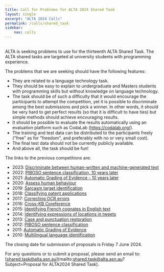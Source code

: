 ```yaml
---
title: Call for Problems for ALTA 2024 Shared Task
layout: single
excerpt: "ALTA 2024 Calls"
permalink: /calls/shared_task
sidebar:
    nav: calls
---
```


<br>
ALTA is seeking problems to use for the thirteenth ALTA Shared Task. The ALTA shared tasks are targeted at university students with programming experience.

The problems that we are seeking should have the following features:

* They are related to a language technology task.
* They should be easy to explain to undergraduate and Masters students with programming skills but without knowledge on language technology.
* The task should be of such a difficulty that it would encourage the participants to attempt the competition, yet it is possible to discriminate among the best submissions and pick a winner. In other words, it should be very hard to get perfect results (so that it is difficult to have ties) but simple methods should achieve encouraging results.
* It should be possible to evaluate the results automatically using an evaluation platform such as CodaLab (https://codalab.org/).
* The training and test data can be distributed to the participants freely ("free" as for "freedom", and preferably with no or very small cost).
* The final test data should not be currently publicly available.
* And above all, the task should be fun!

The links to the previous competitions are:

* 2023: [Discriminate between human-written and machine-generated text](https://www.alta.asn.au/events/sharedtask2023/)
* 2022: [PIBOSO sentence classification, 10 years later](http://www.alta.asn.au/events/sharedtask2022/)
* 2021: [Automatic Grading of Evidence - 10 years later](http://www.alta.asn.au/events/sharedtask2021/)
* 2020: [Assess human behaviour](http://www.alta.asn.au/events/sharedtask2020/)
* 2019: [Sarcasm target identification](http://www.alta.asn.au/events/sharedtask2019/)
* 2018: [Classifying patent applications](http://www.alta.asn.au/events/sharedtask2018/)
* 2017: [Correcting OCR errors](http://www.alta.asn.au/events/sharedtask2017/)
* 2016: [Cross-KB Coreference](http://www.alta.asn.au/events/sharedtask2016/)
* 2015: [Identifying French cognates in English text](http://www.alta.asn.au/events/sharedtask2015/)
* 2014: [Identifying expressions of locations in tweets](http://www.alta.asn.au/events/sharedtask2014/)
* 2013: [Case and punctuation restoration](http://www.alta.asn.au/events/sharedtask2013/)
* 2012: [PIBOSO sentence classification](http://www.alta.asn.au/events/sharedtask2012/)
* 2011: [Automatic Grading of Evidence](http://www.alta.asn.au/events/sharedtask2011/)
* 2010: [Multilingual language identification](http://comp.mq.edu.au/programming/index.htm)

The closing date for submission of proposals is Friday 7 June 2024.

For any questions or to submit a proposal, please send an email to: [shared.task@alta.asn.au](mailto:shared.task@alta.asn.au?Subject=Proposal for ALTA2024 Shared Task).
